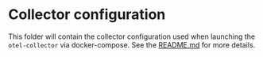 # Collector configuration

This folder will contain the collector configuration used when launching the `otel-collector` via docker-compose. See the [README.md](../README.md) for more details.